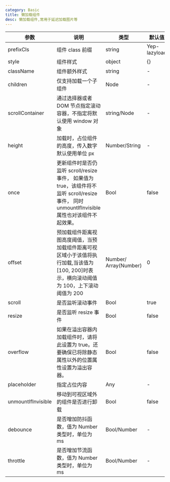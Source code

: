 ```yaml
---
category: Basic
title: 懒加载组件
desc: 懒加载组件,常用于延迟加载图片等
---
```


<DEMO>

| 参数               | 说明                                                                                                                                          | 类型                  | 默认值       |
| ------------------ | --------------------------------------------------------------------------------------------------------------------------------------------- | --------------------- | ------------ |
| prefixCls          | 组件 class 前缀                                                                                                                               | string                | Yep-lazyload |
| style              | 组件样式                                                                                                                                      | object                | {}           |
| className          | 组件额外样式                                                                                                                                  | string                | -            |
| children           | 仅支持加载一个子组件                                                                                                                          | Node                  | -            |
| scrollContainer    | 通过选择器或者 DOM 节点指定滚动容器，不指定将默认使用 window 对象                                                                             | string/Node           | -            |
| height             | 加载时，占位组件的高度，传入数字默认使用单位 px                                                                                               | Number/String         | -            |
| once               | 更新组件时是否仍监听 scroll/resize 事件， 如果值为 true，该组件将不监听 scroll/resize 事件， 同时 unmountIfInvisible 属性也对该组件不起效果。 | Bool                  | false        |
| offset             | 预加载组件距离视图高度阈值，当预加载组件距离可视区域小于该值将执行加载,当该值为 [100, 200]时表示，横向滚动阈值为 100，上下滚动阈值为 200      | Number/ Array(Number) | 0            |
| scroll             | 是否监听滚动事件                                                                                                                              | Bool                  | true         |
| resize             | 是否监听 resize 事件                                                                                                                          | Bool                  | false        |
| overflow           | 如果在溢出容器内加载组件时，请将此设置为 true。还要确保已将除静态属性以外的位置属性设置为溢出容器。                                           | Bool                  | false        |
| placeholder        | 指定占位内容                                                                                                                                  | Any                   | -            |
| unmountIfInvisible | 移动到可视区域外的组件是否进行卸载                                                                                                            | Bool                  | false        |
| debounce           | 是否增加防抖函数，值为 Number 类型时，单位为 ms                                                                                               | Bool/Number           | -            |
| throttle           | 是否增加节流函数，值为 Number 类型时，单位为 ms                                                                                               | Bool/Number           | -            |
